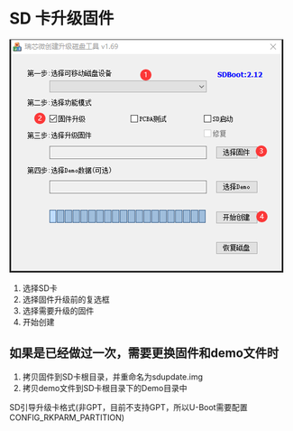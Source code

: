 # SD 卡升级固件

![SD_firmware](attachments/SD_firmware.png)

1. 选择SD卡
2. 选择固件升级前的复选框
3. 选择需要升级的固件
4. 开始创建

## 如果是已经做过一次，需要更换固件和demo文件时

1. 拷贝固件到SD卡根目录，并重命名为sdupdate.img
2. 拷贝demo文件到SD卡根目录下的Demo目录中

SD引导升级卡格式(非GPT，目前不支持GPT，所以U-Boot需要配置CONFIG_RKPARM_PARTITION)